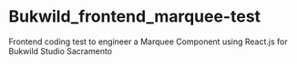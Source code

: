 # Bukwild_frontend_marquee-test
Frontend coding test to engineer a Marquee Component using React.js for Bukwild Studio Sacramento
